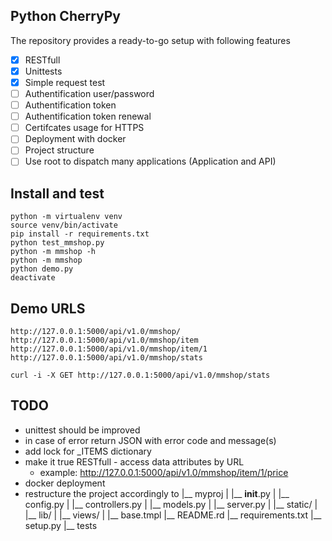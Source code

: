 ## Python CherryPy ##
The repository provides a ready-to-go setup with following features
* [x] RESTfull
* [x] Unittests
* [x] Simple request test
* [ ] Authentification user/password
* [ ] Authentification token
* [ ] Authentification token renewal
* [ ] Certifcates usage for HTTPS
* [ ] Deployment with docker
* [ ] Project structure
* [ ] Use root to dispatch many applications (Application and API)

## Install and test ##
```
python -m virtualenv venv
source venv/bin/activate
pip install -r requirements.txt
python test_mmshop.py
python -m mmshop -h
python -m mmshop
python demo.py
deactivate
```

## Demo URLS ##
```
http://127.0.0.1:5000/api/v1.0/mmshop/
http://127.0.0.1:5000/api/v1.0/mmshop/item
http://127.0.0.1:5000/api/v1.0/mmshop/item/1
http://127.0.0.1:5000/api/v1.0/mmshop/stats

curl -i -X GET http://127.0.0.1:5000/api/v1.0/mmshop/stats
```

## TODO ##
* unittest should be improved
* in case of error return JSON with error code and message(s)
* add lock for _ITEMS dictionary
* make it true RESTfull - access data attributes by URL
   * example: http://127.0.0.1:5000/api/v1.0/mmshop/item/1/price
* docker deployment
* restructure the project accordingly to
  |__ myproj
  |   |__ __init__.py
  |   |__ config.py
  |   |__ controllers.py
  |   |__ models.py
  |   |__ server.py
  |   |__ static/
  |   |__ lib/
  |   |__ views/
  |       |__ base.tmpl
  |__ README.rd
  |__ requirements.txt
  |__ setup.py
  |__ tests
